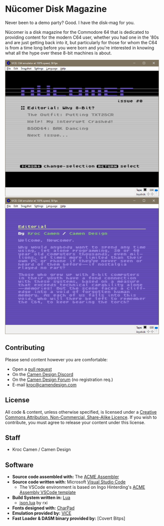 # Nücomer Disk Magazine

Never been to a demo party? Good. I have the disk-mag for you.

Nücomer is a disk magazine for the Commodore 64 that is dedicated to providing content for the modern C64 user, whether you had one in the '80s and are just getting back into it, but particularly for those for whom the C64 is from a time long before you were born and you're interested in knowing what all the hype over these 8-bit machines is about.

![VICE screenshot of the main menu](screenshot_menu.png)
![VICE screenshot of an article](screenshot_read.png)

## Contributing

Please send content however you are comfortable:

- Open a [pull request][gitpull]
- On the [Camen Design Discord][discord]
- On the [Camen Design Forum][forum] (no registration req.)
- E-mail <kroc@camendesign.com>

[gitpull]:  https://help.github.com/en/articles/creating-a-pull-request-from-a-fork
[discord]:  https://discord.gg/AW43KF9
[forum]:    http://forum.camendesign.com

## License

All code & content, unless otherwise specified, is licensed under a [Creative Commons Attribution, Non-Commercial, Share-Alike Licence][ccbyncsa]. If you wish to contribute, you must agree to release your content under this license.

[ccbyncsa]: https://creativecommons.org/licenses/by-nc-sa/4.0/

## Staff

- Kroc Camen / Camen Design

## Software

- **Source code assembled with:** The [ACME Assembler][acme]
- **Source code written with:** Microsoft [Visual Studio Code][vscode]
  - The VSCode environment is based on Ingo Hinterding's [ACME Assembly VSCode template][template]
- **Build System written in:** [Lua][lua]
  - [json.lua] by rxi
- **Fonts designed with:** [CharPad]
- **Emulation provided by:** [VICE]
- **Fast Loader & DASM binary provided by:** [Covert Bitps]

[vscode]:       https://code.visualstudio.com/
[acme]:         https://sourceforge.net/projects/acme-crossass/
[template]:     https://github.com/Esshahn/acme-assembly-vscode-template
[lua]:          https://www.lua.org
[json.lua]:     https://github.com/rxi/json.lua
[CharPad]:      https://www.subchristsoftware.com/charpad.htm
[VICE]:         http://vice-emu.sourceforge.net/
[CovertBitops]: https://cadaver.github.io